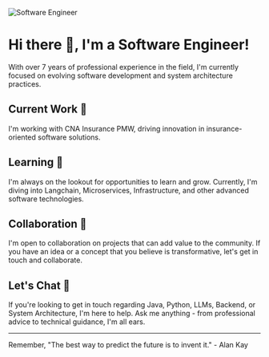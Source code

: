 ![Software Engineer](https://github.com/core116/core116/assets/120689599/9e477e3e-467f-4489-bf0a-d381c73bc520)
# Hi there 👋, I'm a Software Engineer!

With over 7 years of professional experience in the field, I'm currently focused on evolving software development and system architecture practices.

## Current Work 🔭 

I'm working with CNA Insurance PMW, driving innovation in insurance-oriented software solutions.

## Learning 🌱 

I'm always on the lookout for opportunities to learn and grow. Currently, I'm diving into Langchain, Microservices, Infrastructure, and other advanced software technologies.

## Collaboration 👯 

I'm open to collaboration on projects that can add value to the community. If you have an idea or a concept that you believe is transformative, let's get in touch and collaborate.

## Let's Chat 💬 

If you're looking to get in touch regarding Java, Python, LLMs, Backend, or System Architecture, I'm here to help. Ask me anything - from professional advice to technical guidance, I'm all ears.

---

Remember, "The best way to predict the future is to invent it." - Alan Kay

